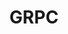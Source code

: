 ---
layout: default
title: GRPC
nav_order: 3
parent: Messaging
has_children: true
permalink: /docs/messaging/grpc
---